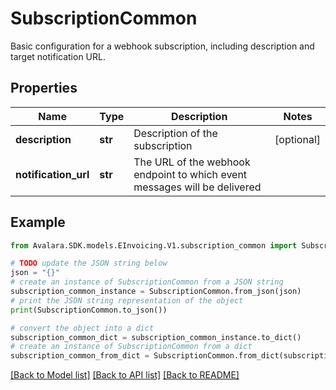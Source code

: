 # SubscriptionCommon

Basic configuration for a webhook subscription, including description and target notification URL.

## Properties

Name | Type | Description | Notes
------------ | ------------- | ------------- | -------------
**description** | **str** | Description of the subscription | [optional] 
**notification_url** | **str** | The URL of the webhook endpoint to which event messages will be delivered | 

## Example

```python
from Avalara.SDK.models.EInvoicing.V1.subscription_common import SubscriptionCommon

# TODO update the JSON string below
json = "{}"
# create an instance of SubscriptionCommon from a JSON string
subscription_common_instance = SubscriptionCommon.from_json(json)
# print the JSON string representation of the object
print(SubscriptionCommon.to_json())

# convert the object into a dict
subscription_common_dict = subscription_common_instance.to_dict()
# create an instance of SubscriptionCommon from a dict
subscription_common_from_dict = SubscriptionCommon.from_dict(subscription_common_dict)
```
[[Back to Model list]](../README.md#documentation-for-models) [[Back to API list]](../README.md#documentation-for-api-endpoints) [[Back to README]](../README.md)


